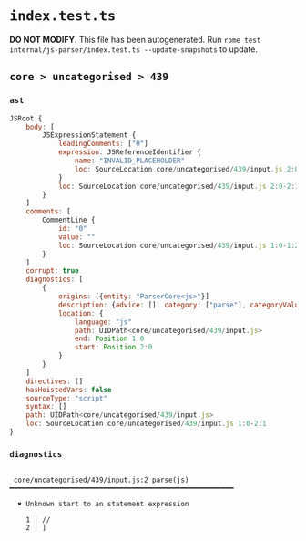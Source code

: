 # `index.test.ts`

**DO NOT MODIFY**. This file has been autogenerated. Run `rome test internal/js-parser/index.test.ts --update-snapshots` to update.

## `core > uncategorised > 439`

### `ast`

```javascript
JSRoot {
	body: [
		JSExpressionStatement {
			leadingComments: ["0"]
			expression: JSReferenceIdentifier {
				name: "INVALID_PLACEHOLDER"
				loc: SourceLocation core/uncategorised/439/input.js 2:0-2:1
			}
			loc: SourceLocation core/uncategorised/439/input.js 2:0-2:1
		}
	]
	comments: [
		CommentLine {
			id: "0"
			value: ""
			loc: SourceLocation core/uncategorised/439/input.js 1:0-1:2
		}
	]
	corrupt: true
	diagnostics: [
		{
			origins: [{entity: "ParserCore<js>"}]
			description: {advice: [], category: ["parse"], categoryValue: "js", message: [RAW_MARKUP {value: "Unknown start to an "}, "statement expression"]}
			location: {
				language: "js"
				path: UIDPath<core/uncategorised/439/input.js>
				end: Position 1:0
				start: Position 2:0
			}
		}
	]
	directives: []
	hasHoistedVars: false
	sourceType: "script"
	syntax: []
	path: UIDPath<core/uncategorised/439/input.js>
	loc: SourceLocation core/uncategorised/439/input.js 1:0-2:1
}
```

### `diagnostics`

```

 core/uncategorised/439/input.js:2 parse(js) ━━━━━━━━━━━━━━━━━━━━━━━━━━━━━━━━━━━━━━━━━━━━━━━━━━━━━━━

  ✖ Unknown start to an statement expression

    1 │ //
    2 │ ]


```
